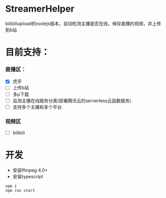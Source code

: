 # StreamerHelper

bilibiliupload的nodejs版本，自动检测主播是否在线，保存直播的视频，并上传到b站

# 目前支持：
### 直播区：
- [x] 虎牙
- [ ] 上传b站
- [ ] 多p下载
- [ ] 监测主播在线服务分离(部署腾讯云的serverless云函数服务)
- [ ] 支持多个主播和多个平台
### 视频区
- [ ] bilibili

# 开发

- 安装ffmpeg 4.0+
- 安装typescript
```
npm i
npm run start
```


